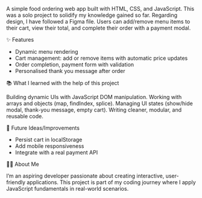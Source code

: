 A simple food ordering web app built with HTML, CSS, and JavaScript. This was a solo project to solidify my knowledge gained so far. Regarding design, I have followed a Figma file.
Users can add/remove menu items to their cart, view their total, and complete their order with a payment modal.

✨ Features

- Dynamic menu rendering
- Cart management: add or remove items with automatic price updates
- Order completion, payment form with validation
- Personalised thank you message after order


📚 What I learned with the help of this project

Building dynamic UIs with JavaScript DOM manipulation.
Working with arrays and objects (map, findIndex, splice).
Managing UI states (show/hide modal, thank-you message, empty cart).
Writing cleaner, modular, and reusable code.

🔮 Future Ideas/Improvements

- Persist cart in localStorage
- Add mobile responsiveness
- Integrate with a real payment API

👩‍💻 About Me

I’m an aspiring developer passionate about creating interactive, user-friendly applications.
This project is part of my coding journey where I apply JavaScript fundamentals in real-world scenarios.
